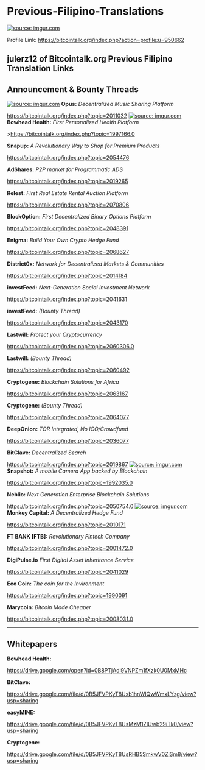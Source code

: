 # Previous-Filipino-Translations
<a href="http://imgur.com/WSwJGG6"><img src="http://i.imgur.com/WSwJGG6.jpg" title="source: imgur.com" /></a>

Profile Link: https://bitcointalk.org/index.php?action=profile;u=950662

julerz12 of Bitcointalk.org Previous Filipino Translation Links
----------------------------------------------------------------------
Announcement & Bounty Threads
----------------------------------------------------------------------
<a href="http://imgur.com/fUx7ZWx"><img src="http://i.imgur.com/fUx7ZWx.png" title="source: imgur.com" /></a>
<b>Opus:</b> <i>Decentralized Music Sharing Platform</i><p>https://bitcointalk.org/index.php?topic=2011032
<a href="http://imgur.com/hJQrlVk"><img src="http://i.imgur.com/hJQrlVk.png" title="source: imgur.com" /></a>
<b>Bowhead Health:</b> <i>First Personalized Health Platform</i><p>>https://bitcointalk.org/index.php?topic=1997166.0

<b>Snapup:</b> <i>A Revolutionary Way to Shop for Premium Products</i><p>https://bitcointalk.org/index.php?topic=2054476

<b>AdShares:</b> <i>P2P market for Programmatic ADS</i><p>https://bitcointalk.org/index.php?topic=2019265

<b>Relest:</b> <i>First Real Estate Rental Auction Platform</i><p>https://bitcointalk.org/index.php?topic=2070806

<b>BlockOption:</b> <i>First Decentralized Binary Options Platform</i><p>https://bitcointalk.org/index.php?topic=2048391

<b>Enigma:</b> <i>Build Your Own Crypto Hedge Fund</i><p>https://bitcointalk.org/index.php?topic=2068627

<b>District0x:</b> <i>Network for Decentralized Markets & Communities</i><p>https://bitcointalk.org/index.php?topic=2014184

<b>investFeed:</b> <i>Next-Generation Social Investment Network</i><p>https://bitcointalk.org/index.php?topic=2041631

<b>investFeed:</b> <i>(Bounty Thread)</i><p>https://bitcointalk.org/index.php?topic=2043170

<b>Lastwill:</b> <i>Protect your Cryptocurrency</i><p>https://bitcointalk.org/index.php?topic=2060306.0

<b>Lastwill:</b> <i>(Bounty Thread)</i><p>https://bitcointalk.org/index.php?topic=2060492

<b>Cryptogene:</b> <i>Blockchain Solutions for Africa</i><p>https://bitcointalk.org/index.php?topic=2063167

<b>Cryptogene:</b> <i>(Bounty Thread)</i><p>https://bitcointalk.org/index.php?topic=2064077

<b>DeepOnion:</b> <i>TOR Integrated, No ICO/Crowdfund</i><p>https://bitcointalk.org/index.php?topic=2036077

<b>BitClave:</b> <i>Decentralized Search</i><p>https://bitcointalk.org/index.php?topic=2019867
<a href="http://imgur.com/v7RkEGz"><img src="http://i.imgur.com/v7RkEGz.png" title="source: imgur.com" /></a>
<b>Snapshot:</b> <i>A mobile Camera App backed by Blockchain</i><p>https://bitcointalk.org/index.php?topic=1992035.0

<b>Neblio:</b> <i>Next Generation Enterprise Blockchain Solutions</i><p>https://bitcointalk.org/index.php?topic=2050754.0
<a href="http://imgur.com/On8HvkV"><img src="http://i.imgur.com/On8HvkV.png" title="source: imgur.com" /></a>
<b>Monkey Capital:</b> <i>A Decentralized Hedge Fund</i><p>https://bitcointalk.org/index.php?topic=2010171

<b>FT BANK [FTB]:</b> <i>Revolutionary Fintech Company</i><p>https://bitcointalk.org/index.php?topic=2001472.0

<b>DigiPulse.io</b> <i>First Digital Asset Inheritance Service</i><p>https://bitcointalk.org/index.php?topic=2041029

<b>Eco Coin:</b> <i>The coin for the Invironment</i><p>https://bitcointalk.org/index.php?topic=1990091

<b>Marycoin:</b> <i>Bitcoin Made Cheaper</i><p>https://bitcointalk.org/index.php?topic=2008031.0

-----------------------------------------------------------------------
Whitepapers
-----------------------------------------------------------------------
<b>Bowhead Health:</b><p>https://drive.google.com/open?id=0B8PTjAdi9VNPZm1fXzk0U0MxMHc

<b>BitClave:</b><p>https://drive.google.com/file/d/0B5JFVPKyT8Usb1hnWlQwWmxLYzg/view?usp=sharing

<b>easyMINE:</b><p>https://drive.google.com/file/d/0B5JFVPKyT8UsMzM1ZlUwb29iTk0/view?usp=sharing

<b>Cryptogene:</b><p>https://drive.google.com/file/d/0B5JFVPKyT8UsRHB5SmkwV0ZlSm8/view?usp=sharing
